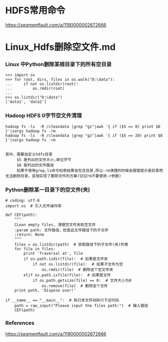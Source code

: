 # HDFS常用命令
https://segmentfault.com/a/1190000002672666

# Linux_Hdfs删除空文件.md

### Linux 中Python删除某根目录下的所有空目录  
```
>>> import os
>>> for root, dirs, files in os.walk("D:\data"):
...     if not os.listdir(root):
...         os.rmdir(root)
...
>>> os.listdir("D:\data")
['data1', 'data2']
```
### Hadoop HDFS 0字节空文件清理
```
hadoop fs -ls  -R /cleandata |grep "gz"|awk '{ if ($5 == 0) print $8 }'|xargs hadoop fs -rm
hadoop fs -ls  -R /cleandata |grep "gz"|awk '{ if ($5 == 20) print $8 }'|xargs hadoop fs -rm


其中，需要自定义hdfs目录
     $5 是列出的文件大小,单位字节
     $8 是列出的文件路径
     如果不使用grep,ls命令检索结果会包含目录,所以-rm清理的时候会报错提示是目录而无法删除目录，变相实现了删除文件的方案(切记rm不要使用-r参数)

```
### Python删除某一目录下的空文件(夹)
```
# coding: utf-8
import os  # 引入文件操作库

def CEF(path):
    """
    CLean empty files, 清理空文件夹和空文件
    :param path: 文件路径，检查此文件路径下的子文件
    :return: None
    """
    files = os.listdir(path)  # 获取路径下的子文件(夹)列表
    for file in files:
        print 'Traversal at', file
        if os.path.isdir(file):  # 如果是文件夹
            if not os.listdir(file):  # 如果子文件为空
                os.rmdir(file)  # 删除这个空文件夹
        elif os.path.isfile(file):  # 如果是文件
            if os.path.getsize(file) == 0:  # 文件大小为0
                os.remove(file)  # 删除这个文件
    print path, 'Dispose over!'

if __name__ == "__main__":  # 执行本文件则执行下述代码
    path = raw_input("Please input the files path:")  # 输入路径
    CEF(path)
```




### References
https://segmentfault.com/a/1190000002672666
